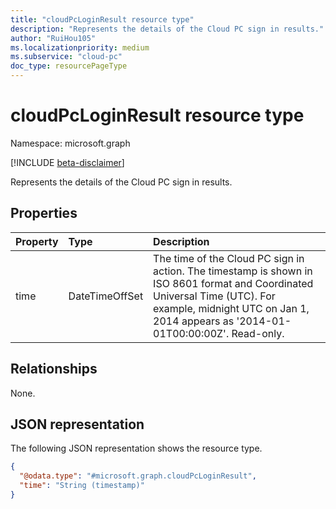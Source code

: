 ```yaml
---
title: "cloudPcLoginResult resource type"
description: "Represents the details of the Cloud PC sign in results."
author: "RuiHou105"
ms.localizationpriority: medium
ms.subservice: "cloud-pc"
doc_type: resourcePageType
---
```


# cloudPcLoginResult resource type

Namespace: microsoft.graph

[!INCLUDE [beta-disclaimer](../../includes/beta-disclaimer.md)]

Represents the details of the Cloud PC sign in results.

## Properties

|Property|Type|Description|
|:---|:---|:---|
|time|DateTimeOffSet|The time of the Cloud PC sign in action. The timestamp is shown in ISO 8601 format and Coordinated Universal Time (UTC). For example, midnight UTC on Jan 1, 2014 appears as '2014-01-01T00:00:00Z'. Read-only.|

## Relationships

None.

## JSON representation

The following JSON representation shows the resource type.
<!-- {
  "blockType": "resource",
  "@odata.type": "microsoft.graph.cloudPcLoginResult",
  "openType": false
}
-->

``` json
{
  "@odata.type": "#microsoft.graph.cloudPcLoginResult",
  "time": "String (timestamp)"
}
```
